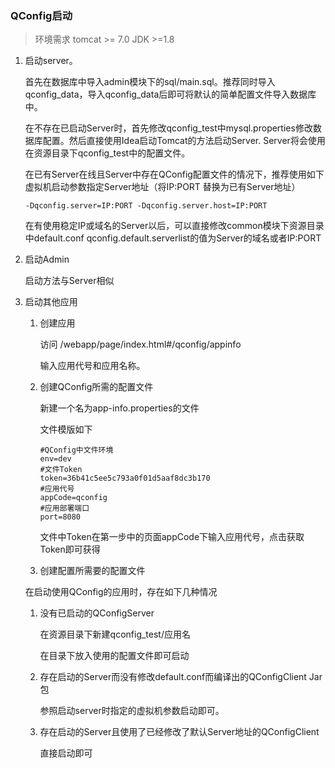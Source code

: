 ### QConfig启动

> 环境需求 tomcat >= 7.0 JDK >=1.8

1. 启动server。

   首先在数据库中导入admin模块下的sql/main.sql。推荐同时导入qconfig_data，导入qconfig_data后即可将默认的简单配置文件导入数据库中。

   在不存在已启动Server时，首先修改qconfig_test中mysql.properties修改数据库配置。然后直接使用Idea启动Tomcat的方法启动Server. Server将会使用在资源目录下qconfig_test中的配置文件。

   在已有Server在线且Server中存在QConfig配置文件的情况下，推荐使用如下虚拟机启动参数指定Server地址（将IP:PORT 替换为已有Server地址）

   ```
   -Dqconfig.server=IP:PORT -Dqconfig.server.host=IP:PORT
   ```

   在有使用稳定IP或域名的Server以后，可以直接修改common模块下资源目录中default.conf qconfig.default.serverlist的值为Server的域名或者IP:PORT

2. 启动Admin 

   启动方法与Server相似

3. 启动其他应用

   1. 创建应用

      访问 /webapp/page/index.html#/qconfig/appinfo

      输入应用代号和应用名称。

   2. 创建QConfig所需的配置文件

      新建一个名为app-info.properties的文件

      文件模版如下

      ```
      #QConfig中文件环境
      env=dev 
      #文件Token
      token=36b41c5ee5c793a0f01d5aaf8dc3b170
      #应用代号
      appCode=qconfig
      #应用部署端口
      port=8080
      ```

      文件中Token在第一步中的页面appCode下输入应用代号，点击获取Token即可获得

   3. 创建配置所需要的配置文件

   在启动使用QConfig的应用时，存在如下几种情况

   1. 没有已启动的QConfigServer

      在资源目录下新建qconfig_test/应用名 

      在目录下放入使用的配置文件即可启动

   2. 存在启动的Server而没有修改default.conf而编译出的QConfigClient Jar包

      参照启动server时指定的虚拟机参数启动即可。

   3. 存在启动的Server且使用了已经修改了默认Server地址的QConfigClient

      直接启动即可